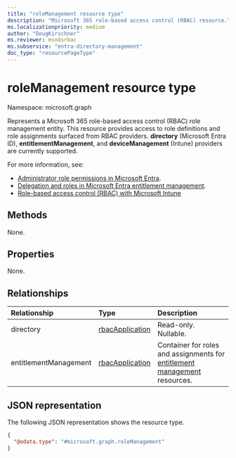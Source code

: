 ```yaml
---
title: "roleManagement resource type"
description: "Microsoft 365 role-based access control (RBAC) resource."
ms.localizationpriority: medium
author: "DougKirschner"
ms.reviewer: msodsrbac
ms.subservice: "entra-directory-management"
doc_type: "resourcePageType"
---
```


# roleManagement resource type

Namespace: microsoft.graph

Represents a Microsoft 365 role-based access control (RBAC) role management entity. This resource provides access to role definitions and role assignments surfaced from RBAC providers. **directory** (Microsoft Entra ID), **entitlementManagement**,  and **deviceManagement** (Intune) providers are currently supported.

For more information, see: 
* [Administrator role permissions in Microsoft Entra](/azure/active-directory/roles/custom-overview).
* [Delegation and roles in Microsoft Entra entitlement management](/azure/active-directory/governance/entitlement-management-delegate).
* [Role-based access control (RBAC) with Microsoft Intune](/mem/intune/fundamentals/role-based-access-control)

## Methods

None.

## Properties

None.

## Relationships

| Relationship | Type        | Description |
|:-------------|:------------|:------------|
|directory|[rbacApplication](rbacapplication.md)| Read-only. Nullable.|
|entitlementManagement|[rbacApplication](rbacapplication.md)| Container for roles and assignments for [entitlement management](entitlementmanagement.md) resources.|

## JSON representation

The following JSON representation shows the resource type.
<!-- {
  "blockType": "resource",
  "@odata.type": "microsoft.graph.roleManagement",
  "openType": false
}
-->
``` json
{
  "@odata.type": "#microsoft.graph.roleManagement"
}
```
